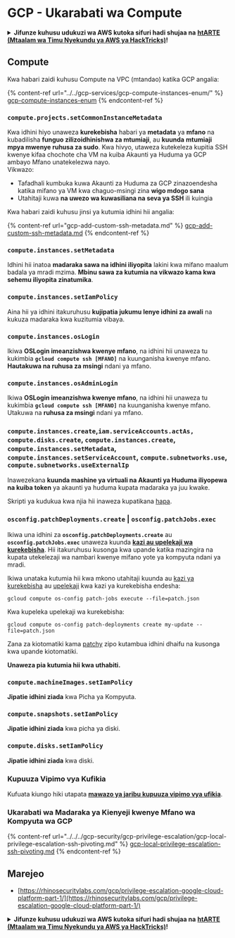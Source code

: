 # GCP - Ukarabati wa Compute

<details>

<summary><strong>Jifunze kuhusu udukuzi wa AWS kutoka sifuri hadi shujaa na</strong> <a href="https://training.hacktricks.xyz/courses/arte"><strong>htARTE (Mtaalam wa Timu Nyekundu ya AWS ya HackTricks)</strong></a><strong>!</strong></summary>

Njia nyingine za kusaidia HackTricks:

* Ikiwa unataka kuona **kampuni yako ikitangazwa kwenye HackTricks** au **kupakua HackTricks kwa PDF** Angalia [**MIPANGO YA KUJIUNGA**](https://github.com/sponsors/carlospolop)!
* Pata [**bidhaa rasmi za PEASS & HackTricks**](https://peass.creator-spring.com)
* Gundua [**Familia ya PEASS**](https://opensea.io/collection/the-peass-family), mkusanyiko wetu wa kipekee wa [**NFTs**](https://opensea.io/collection/the-peass-family)
* **Jiunge na** 💬 [**Kikundi cha Discord**](https://discord.gg/hRep4RUj7f) au kikundi cha [**telegram**](https://t.me/peass) au **tufuate** kwenye **Twitter** 🐦 [**@hacktricks_live**](https://twitter.com/hacktricks_live)**.**
* **Shiriki mbinu zako za udukuzi kwa kuwasilisha PRs kwa** [**HackTricks**](https://github.com/carlospolop/hacktricks) na [**HackTricks Cloud**](https://github.com/carlospolop/hacktricks-cloud) repos za github.

</details>

## Compute

Kwa habari zaidi kuhusu Compute na VPC (mtandao) katika GCP angalia:

{% content-ref url="../../gcp-services/gcp-compute-instances-enum/" %}
[gcp-compute-instances-enum](../../gcp-services/gcp-compute-instances-enum/)
{% endcontent-ref %}

### `compute.projects.setCommonInstanceMetadata`

Kwa idhini hiyo unaweza **kurekebisha** habari ya **metadata** ya **mfano** na kubadilisha **funguo zilizoidhinishwa za mtumiaji**, au **kuunda** **mtumiaji mpya mwenye ruhusa za sudo**. Kwa hivyo, utaweza kutekeleza kupitia SSH kwenye kifaa chochote cha VM na kuiba Akaunti ya Huduma ya GCP ambayo Mfano unatekelezwa nayo.\
Vikwazo:

* Tafadhali kumbuka kuwa Akaunti za Huduma za GCP zinazoendesha katika mifano ya VM kwa chaguo-msingi zina **wigo mdogo sana**
* Utahitaji kuwa **na uwezo wa kuwasiliana na seva ya SSH** ili kuingia

Kwa habari zaidi kuhusu jinsi ya kutumia idhini hii angalia:

{% content-ref url="gcp-add-custom-ssh-metadata.md" %}
[gcp-add-custom-ssh-metadata.md](gcp-add-custom-ssh-metadata.md)
{% endcontent-ref %}

### `compute.instances.setMetadata`

Idhini hii inatoa **madaraka sawa na idhini iliyopita** lakini kwa mifano maalum badala ya mradi mzima. **Mbinu sawa za kutumia na vikwazo kama kwa sehemu iliyopita zinatumika**.

### `compute.instances.setIamPolicy`

Aina hii ya idhini itakuruhusu **kujipatia jukumu lenye idhini za awali** na kukuza madaraka kwa kuzitumia vibaya.

### **`compute.instances.osLogin`**

Ikiwa **OSLogin imeanzishwa kwenye mfano**, na idhini hii unaweza tu kukimbia **`gcloud compute ssh [MFANO]`** na kuunganisha kwenye mfano. **Hautakuwa na ruhusa za msingi** ndani ya mfano.

### **`compute.instances.osAdminLogin`**

Ikiwa **OSLogin imeanzishwa kwenye mfano**, na idhini hii unaweza tu kukimbia **`gcloud compute ssh [MFANO]`** na kuunganisha kwenye mfano. Utakuwa na **ruhusa za msingi** ndani ya mfano.

### `compute.instances.create`,`iam.serviceAccounts.actAs, compute.disks.create`, `compute.instances.create`, `compute.instances.setMetadata`, `compute.instances.setServiceAccount`, `compute.subnetworks.use`, `compute.subnetworks.useExternalIp`

Inawezekana **kuunda mashine ya virtuali na Akaunti ya Huduma iliyopewa na kuiba token** ya akaunti ya huduma kupata madaraka ya juu kwake.

Skripti ya kudukua kwa njia hii inaweza kupatikana [hapa](https://github.com/RhinoSecurityLabs/GCP-IAM-Privilege-Escalation/blob/master/ExploitScripts/compute.instances.create.py).

### `osconfig.patchDeployments.create` | `osconfig.patchJobs.exec`

Ikiwa una idhini za **`osconfig.patchDeployments.create`** au **`osconfig.patchJobs.exec`** unaweza kuunda [**kazi au upelekaji wa kurekebisha**](https://blog.raphael.karger.is/articles/2022-08/GCP-OS-Patching). Hii itakuruhusu kusonga kwa upande katika mazingira na kupata utekelezaji wa nambari kwenye mifano yote ya kompyuta ndani ya mradi.

Ikiwa unataka kutumia hii kwa mkono utahitaji kuunda au [kazi ya kurekebisha](https://github.com/rek7/patchy/blob/main/pkg/engine/patches/patch\_job.json) au [upelekaji](https://github.com/rek7/patchy/blob/main/pkg/engine/patches/patch\_deployment.json) kwa kazi ya kurekebisha endesha:

`gcloud compute os-config patch-jobs execute --file=patch.json`

Kwa kupeleka upelekaji wa kurekebisha:

`gcloud compute os-config patch-deployments create my-update --file=patch.json`

Zana za kiotomatiki kama [patchy](https://github.com/rek7/patchy) zipo kutambua idhini dhaifu na kusonga kwa upande kiotomatiki.

**Unaweza pia kutumia hii kwa uthabiti.**

### `compute.machineImages.setIamPolicy`

**Jipatie idhini ziada** kwa Picha ya Kompyuta.

### `compute.snapshots.setIamPolicy`

**Jipatie idhini ziada** kwa picha ya diski.

### `compute.disks.setIamPolicy`

**Jipatie idhini ziada** kwa diski.

### Kupuuza Vipimo vya Kufikia

Kufuata kiungo hiki utapata [**mawazo ya jaribu kupuuza vipimo vya ufikia**](../../../gcp-security/gcp-privilege-escalation/).

### Ukarabati wa Madaraka ya Kienyeji kwenye Mfano wa Kompyuta wa GCP

{% content-ref url="../../../gcp-security/gcp-privilege-escalation/gcp-local-privilege-escalation-ssh-pivoting.md" %}
[gcp-local-privilege-escalation-ssh-pivoting.md](../../../gcp-security/gcp-privilege-escalation/gcp-local-privilege-escalation-ssh-pivoting.md)
{% endcontent-ref %}

## Marejeo

* [https://rhinosecuritylabs.com/gcp/privilege-escalation-google-cloud-platform-part-1/](https://rhinosecuritylabs.com/gcp/privilege-escalation-google-cloud-platform-part-1/)

<details>

<summary><strong>Jifunze kuhusu udukuzi wa AWS kutoka sifuri hadi shujaa na</strong> <a href="https://training.hacktricks.xyz/courses/arte"><strong>htARTE (Mtaalam wa Timu Nyekundu ya AWS ya HackTricks)</strong></a><strong>!</strong></summary>

Njia nyingine za kusaidia HackTricks:

* Ikiwa unataka kuona **kampuni yako ikitangazwa kwenye HackTricks** au **kupakua HackTricks kwa PDF** Angalia [**MIPANGO YA KUJIUNGA**](https://github.com/sponsors/carlospolop)!
* Pata [**bidhaa rasmi za PEASS & HackTricks**](https://peass.creator-spring.com)
* Gundua [**Familia ya PEASS**](https://opensea.io/collection/the-peass-family), mkusanyiko wetu wa kipekee wa [**NFTs**](https://opensea.io/collection/the-peass-family)
* **Jiunge na** 💬 [**Kikundi cha Discord**](https://discord.gg/hRep4RUj7f) au kikundi cha [**telegram**](https://t.me/peass) au **tufuate** kwenye **Twitter** 🐦 [**@hacktricks_live**](https://twitter.com/hacktricks_live)**.**
* **Shiriki mbinu zako za udukuzi kwa kuwasilisha PRs kwa** [**HackTricks**](https://github.com/carlospolop/hacktricks) na [**HackTricks Cloud**](https://github.com/carlospolop/hacktricks-cloud) repos za github.

</details>
